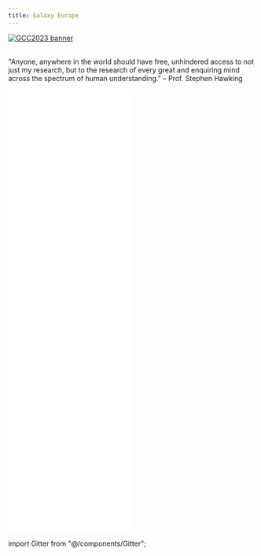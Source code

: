 ```yaml
---
title: Galaxy Europe
---
```


<slot name="/bare/eu/usegalaxy/notices" />

<slot name="/bare/eu/usegalaxy/main/jumbotron" />

<a href="/events/gcc2023/" target="_blank">
    <img src="/images/events/gcc2023/au-gcc-banner.png" alt="GCC2023 banner" />
</a>

<br/>
<br/>


"Anyone, anywhere in the world should have free, unhindered access to not just my research, but to the research of every great and enquiring mind across the spectrum of human understanding." – Prof. Stephen Hawking

<iframe title="Recent Galaxy Europe news" height="450"
 class="resize-y" src="/bare/eu/latest/news/" scrolling="no"
 style="width: 50%; border: none; vertical-align: top">
</iframe>
<iframe title="Recent Galaxy Europe events" height="450"
 class="resize-y" src="/bare/eu/latest/events/" scrolling="no"
 style="width: 50%; border: none; vertical-align: top">
</iframe>

<p></p>

<slot name="/eu/main1" />
<slot name="/eu/main2" />

<slot name="/eu/common/data-policy" />

<p></p>

<footer>
<slot name="/eu/site-footer" />
</footer>

import Gitter from "@/components/Gitter";
<Gitter room="usegalaxy-eu/Lobby" />
